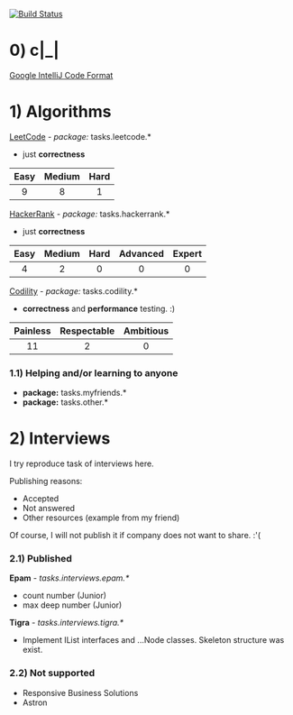 [![Build Status](https://travis-ci.org/Numichi/CodeChallenge.svg?branch=master)](https://travis-ci.org/Numichi/CodeChallenge)

# 0) c|_|

[Google IntelliJ Code Format](https://raw.githubusercontent.com/google/styleguide/gh-pages/intellij-java-google-style.xml)

# 1) Algorithms

[LeetCode](https://leetcode.com/problemset/all/) - *package:* tasks.leetcode.*
- just **correctness**

| Easy | Medium | Hard | 
|:----:|:------:|:----:|
| 9    | 8      | 1    |

[HackerRank](https://www.hackerrank.com) - *package:* tasks.hackerrank.*
- just **correctness**
    
| Easy | Medium | Hard | Advanced | Expert |
|:----:|:------:|:----:|:--------:|:------:|
| 4    | 2      | 0    | 0        | 0      |

[Codility](https://www.codility.com) - *package:* tasks.codility.*
- **correctness** and **performance** testing. :) 

| Painless | Respectable | Ambitious | 
|:--------:|:-----------:|:---------:|
| 11       | 2           | 0         |

### 1.1) Helping and/or learning to anyone

- **package:** tasks.myfriends.*
- **package:** tasks.other.*

# 2) Interviews

I try reproduce task of interviews here.

Publishing reasons:
- Accepted
- Not answered
- Other resources (example from my friend)

Of course, I will not publish it if company does not want to share. :'(

### 2.1) Published

**Epam**  - _tasks.interviews.epam.*_

- count number (Junior)
- max deep number (Junior)

**Tigra** - _tasks.interviews.tigra.*_

- Implement IList interfaces and ...Node classes.
Skeleton structure was exist.

### 2.2) Not supported

- Responsive Business Solutions
- Astron
